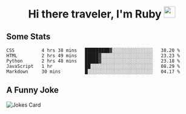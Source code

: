 <h1 align="center">Hi there traveler, I'm Ruby <img src="https://user-images.githubusercontent.com/81705278/122967910-fa9b5a00-d358-11eb-99ec-db00243bed5a.gif" width="30px"> </h1>

<h2>Some Stats</h2>

<!--START_SECTION:waka-->
```text
CSS          4 hrs 38 mins   █████████▓░░░░░░░░░░░░░░░   38.20 % 
HTML         2 hrs 49 mins   █████▓░░░░░░░░░░░░░░░░░░░   23.23 % 
Python       2 hrs 48 mins   █████▓░░░░░░░░░░░░░░░░░░░   23.18 % 
JavaScript   1 hr            ██░░░░░░░░░░░░░░░░░░░░░░░   08.29 % 
Markdown     30 mins         █░░░░░░░░░░░░░░░░░░░░░░░░   04.17 % 
```
<!--END_SECTION:waka-->

<h2>A Funny Joke</h2>

<!-- jokes -->
<img src="https://readme-jokes.vercel.app/api?theme=material-palenight" alt="Jokes Card"/>
